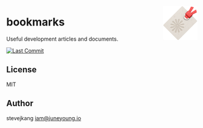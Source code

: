 <a href="https://github.com/stevejkang/bookmarks"><img src="https://raw.githubusercontent.com/stevejkang/emoji-for-readme/master/emoji/bookmark.png" align="right" width="90" height="90" /></a>

# bookmarks

  Useful development articles and documents.

 [![Last Commit](https://img.shields.io/github/last-commit/stevejkang/bookmarks.svg)](https://github.com/stevejkang/bookmarks/commits)

## License

  MIT

## Author

  stevejkang <iam@juneyoung.io>
